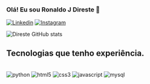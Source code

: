 ### Olá! Eu sou Ronaldo J Direste 🚀
[![Linkedin](https://img.shields.io/badge/LinkedIn-0077B5?style=for-the-badge&logo=linkedin&logoColor=white)](linkedin.com/in/ronaldo-juarez-direste-a6819a250)
[![Instagram](https://img.shields.io/badge/Instagram-E4405F?style=for-the-badge&logo=instagram&logoColor=white)](https://www.instagram.com/ronaldojdireste/)

![Direste GitHub stats](https://github-readme-stats.vercel.app/api?username=Direste&show_icons=true&theme=dracula)

## Tecnologias que tenho experiência. 

<div style="display: inline_bloack"><br/>
    <img align="center" alt="python" src="https://img.shields.io/badge/Python-14354C?style=for-the-badge&logo=python&logoColor=white" />
    <img align="center" alt="html5" src="https://img.shields.io/badge/HTML5-E34F26?style=for-the-badge&logo=html5&logoColor=white" />
    <img align="center" alt="css3" src="https://img.shields.io/badge/CSS3-1572B6?style=for-the-badge&logo=css3&logoColor=white" />
    <img align="center" alt="javascript" src="https://img.shields.io/badge/JavaScript-F7DF1E?style=for-the-badge&logo=javascript&logoColor=black" />
    <img align="center" alt="mysql" src="https://img.shields.io/badge/MySQL-00000F?style=for-the-badge&logo=mysql&logoColor=white" />
